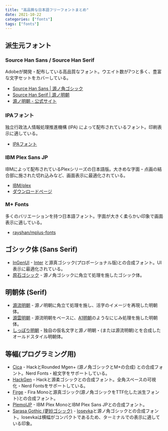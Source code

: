 ```yaml
---
title: "高品質な日本語フリーフォントまとめ"
date: 2021-10-22
categories: ["fonts"]
tags: ["fonts"]
---
```


## 派生元フォント

### Source Han Sans / Source Han Serif

Adobeが開発・配布している高品質なフォント。ウエイト数が7つと多く、豊富な文字セットをカバーしている。

- [Source Han Sans | 源ノ角ゴシック](https://github.com/adobe-fonts/source-han-sans/blob/master/README-JP.md)
- [Source Han Serif | 源ノ明朝](https://github.com/adobe-fonts/source-han-serif/blob/master/README-JP.md)
- [源ノ明朝 - 公式サイト](https://source.typekit.com/source-han-sans/jp/)

### IPAフォント

独立行政法人情報処理推進機構 (IPA) によって配布されているフォント。印刷表示に適している。

- [IPAフォント](https://moji.or.jp/ipafont/ipafontdownload/)

### IBM Plex Sans JP

IBMによって配布されているPlexシリーズの日本語版。大きめな字面・点画の結合部に施された切れ込みなど、画面表示に最適化されている。

- [IBM/plex](https://github.com/IBM/plex)
- [ダウンロードページ](https://github.com/IBM/plex/releases)

### M+ Fonts

多くのバリエーションを持つ日本語フォント。字面が大きく柔らかい印象で画面表示に適している。

- [rayshan/mplus-fonts](https://github.com/rayshan/mplus-fonts)

## ゴシック体 (Sans Serif)

- [InGenUI](https://github.com/yuru7/InGenUI) - [Inter](https://github.com/rsms/inter) と源真ゴシック(プロポーショナル版)との合成フォント。UI表示に最適化されている。
- [原石ゴシック](https://github.com/ButTaiwan/genseki-font) - 源ノ角ゴシックに角立て処理を施したゴシック体。

## 明朝体 (Serif)

- [源流明朝](https://github.com/ButTaiwan/genryu-font) - 源ノ明朝に角立て処理を施し、活字のイメージを再現した明朝体。
- [源雲明朝](https://github.com/ButTaiwan/genwan-font) - 源流明朝をベースに、[A1明朝](https://www.morisawa.co.jp/fonts/specimen/1075)のようなにじみ処理を施した明朝体。
- [しっぽり明朝](https://github.com/fontdasu/ShipporiMincho) - 独自の仮名文字と源ノ明朝・(または源流明朝)とを合成したオールドスタイル明朝体。

## 等幅(プログラミング用)

- [Cica](https://github.com/miiton/Cica) - HackとRounded Mgen+ (源ノ角ゴシックとM+の合成) との合成フォント。Nerd Fonts・絵文字をサポートしている。
- [HackGen](https://github.com/yuru7/HackGen) - Hackと源柔ゴシックとの合成フォント。全角スペースの可視化・Nerd Fontsをサポートしている。
- [Firge](https://github.com/yuru7/Firge) - Fira Monoと源真ゴシック(源ノ角ゴシックをTTF化した派生フォント)との合成フォント。
- [PlemolJP](https://github.com/yuru7/Firge) - IBM Plex MonoとIBM Plex Sans JPとの合成フォント。
- [Sarasa Gothic (更紗ゴシック)](https://github.com/be5invis/Sarasa-Gothic) - [Iosevka](https://github.com/be5invis/iosevka)と源ノ角ゴシックとの合成フォント。Iosevkaは横幅がコンパクトであるため、ターミナルでの表示に適している印象。
